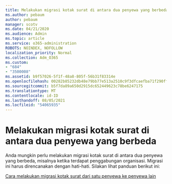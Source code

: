 ```yaml
---
title: Melakukan migrasi kotak surat di antara dua penyewa yang berbeda
ms.author: pebaum
author: pebaum
manager: scotv
ms.date: 04/21/2020
ms.audience: Admin
ms.topic: article
ms.service: o365-administration
ROBOTS: NOINDEX, NOFOLLOW
localization_priority: Normal
ms.collection: Adm_O365
ms.custom:
- "684"
- "3500008"
ms.assetid: b9f57026-5f1f-48a8-805f-56b31f83314e
ms.openlocfilehash: 00282b85232db48e79bb77e513a2510c9f3dfcaefba71f290ff9fbfe98b98673
ms.sourcegitcommit: b5f7da89a650d2915dc652449623c78be6247175
ms.translationtype: MT
ms.contentlocale: id-ID
ms.lasthandoff: 08/05/2021
ms.locfileid: "54065935"
---
```

# <a name="migrate-mailboxes-between-two-different-tenants"></a>Melakukan migrasi kotak surat di antara dua penyewa yang berbeda

Anda mungkin perlu melakukan migrasi kotak surat di antara dua penyewa yang berbeda, misalnya ketika terdapat penggabungan organisasi. Migrasi ini harus direncanakan dengan hati-hati. Silakan lihat panduan berikut ini:
  
[Cara melakukan migrasi kotak surat dari satu penyewa ke penyewa lain](https://docs.microsoft.com/Exchange/mailbox-migration/migrate-mailboxes-across-tenants)
  